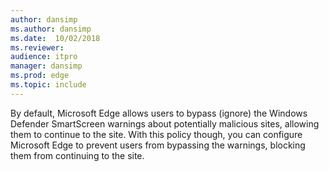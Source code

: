 ```yaml
---
author: dansimp
ms.author: dansimp
ms.date:  10/02/2018
ms.reviewer: 
audience: itpromanager: dansimp
ms.prod: edge
ms.topic: include
---
```


By default, Microsoft Edge allows users to bypass (ignore) the Windows Defender SmartScreen warnings about potentially malicious sites, allowing them to continue to the site. With this policy though, you can configure Microsoft Edge to prevent users from bypassing the warnings, blocking them from continuing to the site.
